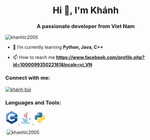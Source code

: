 <h1 align="center">Hi 👋, I'm Khánh</h1>
<h3 align="center">A passionate developer from Viet Nam</h3>

<p align="left"> <img src="https://komarev.com/ghpvc/?username=khanhlc2005&label=Profile%20views&color=0e75b6&style=flat" alt="khanhlc2005" /> </p>

- 🌱 I’m currently learning **Python, Java, C++**

- 📫 How to reach me **https://www.facebook.com/profile.php?id=100009935022161&locale=vi_VN**

<h3 align="left">Connect with me:</h3>
<p align="left">
<a href="https://fb.com/khánh bùi" target="blank"><img align="center" src="https://raw.githubusercontent.com/rahuldkjain/github-profile-readme-generator/master/src/images/icons/Social/facebook.svg" alt="khánh bùi" height="30" width="40" /></a>
</p>

<h3 align="left">Languages and Tools:</h3>
<p align="left"> <a href="https://www.w3schools.com/cpp/" target="_blank" rel="noreferrer"> <img src="https://raw.githubusercontent.com/devicons/devicon/master/icons/cplusplus/cplusplus-original.svg" alt="cplusplus" width="40" height="40"/> </a> <a href="https://www.java.com" target="_blank" rel="noreferrer"> <img src="https://raw.githubusercontent.com/devicons/devicon/master/icons/java/java-original.svg" alt="java" width="40" height="40"/> </a> <a href="https://www.python.org" target="_blank" rel="noreferrer"> <img src="https://raw.githubusercontent.com/devicons/devicon/master/icons/python/python-original.svg" alt="python" width="40" height="40"/> </a> </p>

<p>&nbsp;<img align="center" src="https://github-readme-stats.vercel.app/api?username=khanhlc2005&show_icons=true&locale=en" alt="khanhlc2005" /></p>

